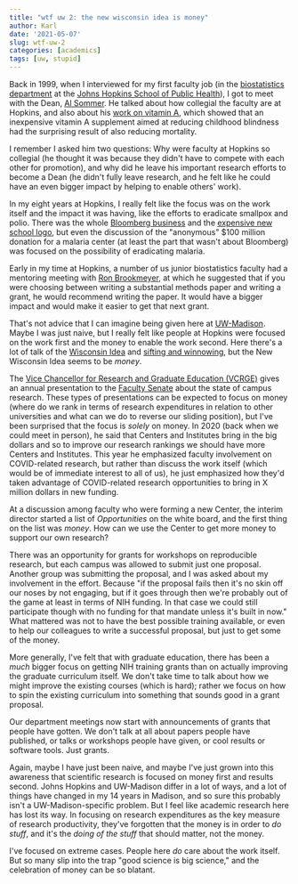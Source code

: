 ```yaml
---
title: "wtf uw 2: the new wisconsin idea is money"
author: Karl
date: '2021-05-07'
slug: wtf-uw-2
categories: [academics]
tags: [uw, stupid]
---
```


Back in 1999, when I interviewed for my first faculty job (in the
[biostatistics
department](https://www.jhsph.edu/departments/biostatistics/) at the
[Johns Hopkins School of Public Health](https://www.jhsph.edu)), I got
to meet with the Dean, [Al
Sommer](https://en.wikipedia.org/wiki/Alfred_Sommer).
He talked about how collegial the faculty are at
Hopkins, and also about his [work on vitamin
A](https://doi.org/10.1016%2Fs0140-6736%2886%2991157-8), which showed
that an inexpensive vitamin A supplement aimed at reducing childhood
blindness had the surprising result of also reducing mortality.

I remember I asked him two questions: Why were faculty at Hopkins so
collegial (he thought it was because they didn't have to compete with each
other for promotion), and why did he leave his important research efforts to
become a Dean (he didn't fully leave research, and he felt like he
could have an even bigger impact by helping to enable others' work).

In my eight years at Hopkins, I really felt
like the focus was on the work itself and the impact it was having,
like the efforts to eradicate smallpox and polio. There was the
whole [Bloomberg
business](https://www.jhsph.edu/news/news-releases/2001/bloomberg-name.html)
and the [expensive new school
logo](https://kbroman.org/blog/2012/11/16/the-hopkins-sph-logo-part-1/),
but even the discussion of the "anonymous" $100 million donation for a
malaria center (at least the part that wasn't about
Bloomberg) was focused on the possibility of eradicating malaria.

Early in my time at Hopkins, a number of us junior
biostatistics faculty had a mentoring meeting with [Ron
Brookmeyer](https://ph.ucla.edu/faculty/brookmeyer), at which he suggested
that if you were choosing between writing a substantial methods paper
and writing a grant, he would recommend writing the paper. It
would have a bigger impact and would make it easier to get that
next grant.

That's not advice that I can imagine being given here at
[UW-Madison](https://www.wisc.edu). Maybe I was just naive, but I
really felt like people at Hopkins were focused on the work first and
the money to enable the work second. Here there's a lot of talk of the
[Wisconsin Idea](https://www.wisc.edu/wisconsin-idea/) and [sifting
and
winnowing](https://news.wisc.edu/sifting-and-winnowing-turns-125/),
but the New Wisconsin Idea seems to be _money_.

The [Vice Chancellor for Research and Graduate Education
(VCRGE)](https://research.wisc.edu/about/leadership/) gives an annual
presentation to the [Faculty
Senate](https://secfac.wisc.edu/governance/faculty-senate/) about
the state of campus research.
These types of presentations can be expected to focus on money (where do we rank in terms of
research expenditures in relation to other universities and what can
we do to reverse our sliding position), but I've been surprised that
the focus is _solely_ on money.
In 2020 (back when we could meet in person), he said that
Centers and Institutes bring in the big dollars and so to improve our
research rankings we should have more Centers and Institutes. This
year he emphasized faculty involvement on COVID-related research,
but rather than discuss the work itself (which would be of immediate
interest to all of us), he just emphasized how
they'd taken advantage of COVID-related research
opportunities to bring in X million dollars in new funding.

At a discussion among faculty who were forming a new Center, the interim director
started a list of _Opportunities_ on the white board, and the first
thing on the list was _money_. How can we use the Center to get
more money to support our own research?

There was an opportunity for grants for workshops on reproducible research,
but each campus was allowed to submit just one proposal. Another group
was submitting the proposal, and I was asked about my involvement in the effort.
Because "if the proposal fails then it's no skin off our noses by not engaging, but if it goes through then we're probably
out of the game at least in terms of NIH funding. In that case we
could still participate though with no funding for that mandate unless
it's built in now." What mattered was not to have the best
possible training available, or even to help our colleagues to
write a successful proposal, but just to get some of the money.

More generally, I've felt that with graduate education, there has been
a _much_ bigger focus on getting NIH training grants than on actually
improving the graduate curriculum itself. We don't take time to talk
about how we might improve the existing courses (which is hard);
rather we focus on how to spin the existing curriculum into something
that sounds good in a grant proposal.

Our department meetings now start with announcements of grants that
people have gotten. We don't talk at all about papers people have
published, or talks or workshops people have given, or cool results or
software tools. Just grants.

Again, maybe I have just been naive, and maybe I've just grown into
this awareness that scientific research is focused on money first and
results second. Johns Hopkins and UW-Madison differ in a lot of
ways, and a lot of things have changed in my 14 years in Madison, and so
sure this probably isn't a UW-Madison-specific problem. But I feel
like academic research here has lost its way. In focusing on
research expenditures as the key measure of research productivity,
they've forgotten that the money is in order to _do stuff_, and it's the
_doing of the stuff_ that should matter, not the money.

I've focused on extreme cases. People here _do_ care about the work
itself. But so many slip into the trap "good science is big science,"
and the celebration of money can be so blatant.
